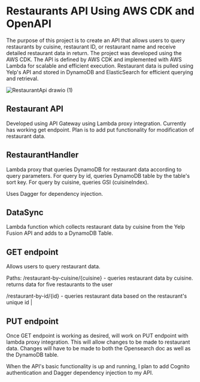# Restaurants API Using AWS CDK and OpenAPI

The purpose of this project is to create an API that allows users to query restaurants by cuisine, restaurant ID, or restaurant name and receive detailed restaurant data in return. The project was developed using the AWS CDK. The API is defined by AWS CDK and implemented with AWS Lambda for scalable and efficient execution. Restaurant data is pulled using Yelp's API and stored in DynamoDB and ElasticSearch for efficient querying and retrieval.

![RestaurantApi drawio (1)](https://github.com/ernraff/restaurant-api/assets/103540977/d4e7b283-d77d-4bdf-bc5b-75b5ca89bc78)


## Restaurant API

Developed using API Gateway using Lambda proxy integration. Currently has working get endpoint. Plan is to add put functionality for modification of restaurant data.

## RestaurantHandler

Lambda proxy that queries DynamoDB for restaurant data according to query parameters. For query by id, queries DynamoDB table by the table's sort key. For query by cuisine, queries GSI (cuisineIndex).

Uses Dagger for dependency injection.

## DataSync

Lambda function which collects restaurant data by cuisine from the Yelp Fusion API and adds to a DynamoDB Table.

## GET endpoint

Allows users to query restaurant data.

Paths:
/restaurant-by-cuisine/{cuisine} - queries restaurant data by cuisine. returns data for five restaurants to the user

/restaurant-by-id/{id} - queries restaurant data based on the restaurant's unique id |

## PUT endpoint

Once GET endpoint is working as desired, will work on PUT endpoint with lambda proxy integration. This will allow changes to be made to restaurant data. Changes will have to be made to both the Opensearch doc as well as the DynamoDB table.

When the API's basic functionality is up and running, I plan to add Cognito authentication and Dagger dependency injection to my API.
